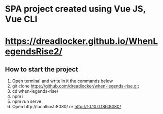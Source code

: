 # SPA project created using Vue JS, Vue CLI
# https://dreadlocker.github.io/WhenLegendsRise2/
## How to start the project
1. Open terminal and write in it the commands below
2. git clone https://github.com/dreadlocker/when-legends-rise.git
3. cd when-legends-rise/
4. npm i
5. npm run serve
6. Open http://localhost:8080/ or http://10.10.0.186:8080/
